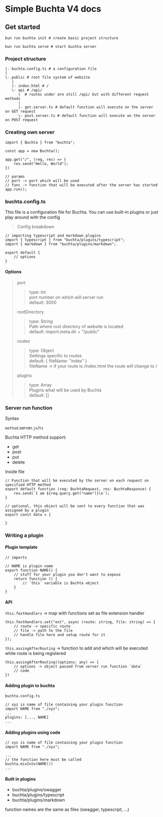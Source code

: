  <head>
  <link rel="stylesheet" href="docs.css">
  <meta name="viewport" content="width=device-width, initial-scale=1.0"> 
</head>

# Simple Buchta V4 docs

## Get started

```
bun run buchta init # create basic project structure
```

```
bun run buchta serve # start buchta server
```

### Project structure

```
|- buchta.config.ts # a configuration file
|
\- public # root file system of website
   |
   |- index.html # /
   \- api # /api/
      |  # routes under are still /api/ but with different request methods
      |
      |- get.server.ts # default function will execute on the server on GET request
      \- post.server.ts # default function will execute on the server on POST request
```

### Creating own server
```
import { Buchta } from "buchta";

const app = new Buchta();

app.get("/", (req, res) => {
    res.send("Hello, World");
})

// params
// port -> port which will be used
// func -> function that will be executed after the server has started
app.run();
```

### buchta.config.ts
This file is a configuration file for Buchta. You can use built-in plugins or just play around with the config

> Config breakdown

```
// importing typescript and markdown plugins
import { typescript } from "buchta/plugins/typescript";
import { markdown } from "buchta/plugins/markdown";

export default {
    // options
}
```
#### Options 

> port
> > type: Int <br>
> > port number on which will server run <br>
> > default: 3000
>
> rootDirectory
> > type: String <br>
> > Path where root directory of website is located <br>
> > default: import.meta.dir + "/public"
>
> routes
> > type: Object <br>
> > Settings specific to routes <br>
> > default: { fileName: "index" } <br>
> > fileName -> if your route is /index.html the route will change to /
>
> plugins
> > type: Array<br>
> > Plugins what will be used by Buchta <br>
> > default: [] <br>


### Server run function

Syntax <br>

`method`.server.`js`/`ts`

Buchta HTTP method support:
- get
- post
- put
- delete

Inside file
```
// Function that will be executed by the server on each request on specified HTTP method
export default function (req: BuchtaRequest, res: BuchtaResponse) {
    res.send(`I am ${req.query.get("name")}\n`);
}

// optional, this object will be sent to every function that was assigned by a plugin
export const data = {

}
```

### Writing a plugin

#### Plugin template 
```
// imports

// NAME is plugin name
export function NAME() {
    // stuff for your plugin you don't want to expose
    return function () {
        // `this` variable is Buchta object
    }
}
```
#### API
`this.fextHandlers` -> map with functions set as file extension handler
```
this.fextHandlers.set("ext", async (route: string, file: string) => {
    // route -> specific route
    // file -> path to the file
    // handle file here and setup route for it
});
```

`this.assingAfterRouting` -> function to add and which will be executed while route is being registered
```
this.assingAfterRouting((options: any) => {
    // options -> object passed from server run function `data`
    // code
})
```

#### Adding plugin to buchta
`buchta.config.ts`
```
// xyz is name of file containing your plugin function
import NAME from "./xyz";
...
plugins: [..., NAME]
...
```

#### Adding plugins using code
```
// xyz is name of file containing your plugin function
import NAME from "./xyz";

...
// the function here must be called
buchta.mixInto(NAME())
...
```

#### Built in plugins
- buchta/plugins/swagger
- buchta/plugins/typescript
- buchta/plugins/markdown

function names are the same as files (swagger, typescript, ...)